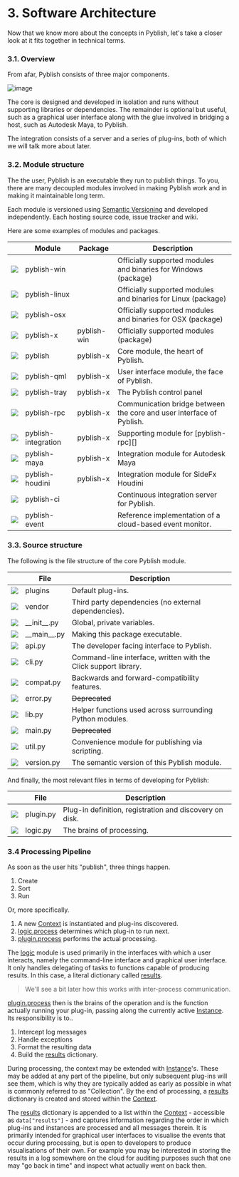 
# 3. Software Architecture

Now that we know more about the concepts in Pyblish, let's take a closer look at it fits together in technical terms.

### 3.1. Overview

From afar, Pyblish consists of three major components.

![image](https://cloud.githubusercontent.com/assets/2152766/11087036/b66da078-884e-11e5-8568-f6a5e54382ac.png)

The core is designed and developed in isolation and runs without supporting libraries or dependencies. The remainder is optional but useful, such as a graphical user interface along with the glue involved in bridging a host, such as Autodesk Maya, to Pyblish.

The integration consists of a server and a series of plug-ins, both of which we will talk more about later.

### 3.2. Module structure

The the user, Pyblish is an executable they run to publish things. To you, there are many decoupled modules involved in making Pyblish work and in making it maintainable long term.

Each module is versioned using [Semantic Versioning][semver] and developed independently. Each hosting source code, issue tracker and wiki.

[semver]: http://semver.org/

Here are some examples of modules and packages.

<table>
<thead>
<th></th>    <th>Module</th> <th>Package</th>    <th>Description</th>
</thead>
<tbody>

<tr>
<td><img src="https://cloud.githubusercontent.com/assets/2152766/11087037/bd4964ea-884e-11e5-928a-3e3c84f37662.png"></td>
<td><a link="https://github.com/pyblish/pyblish-win">pyblish-win</a></td>
<td></td>
<td>Officially supported modules and binaries for Windows (package)</td>
</tr>

<tr>
<td><img src="https://cloud.githubusercontent.com/assets/2152766/11087037/bd4964ea-884e-11e5-928a-3e3c84f37662.png"></td>
<td><a link="https://github.com/pyblish/pyblish-linux">pyblish-linux</a></td>
<td></td>
<td>Officially supported modules and binaries for Linux (package)</td>
</tr>

<tr>
<td><img src="https://cloud.githubusercontent.com/assets/2152766/11087037/bd4964ea-884e-11e5-928a-3e3c84f37662.png"></td>
<td><a link="https://github.com/pyblish/pyblish-osx">pyblish-osx</a></td>
<td></td>
<td>Officially supported modules and binaries for OSX (package)</td>
</tr>

<tr>
<td><img src="https://cloud.githubusercontent.com/assets/2152766/11087037/bd4964ea-884e-11e5-928a-3e3c84f37662.png"></td>
<td><a link="https://github.com/pyblish/pyblish-x">pyblish-x</a></td>
<td>pyblish-win</td>
<td>Officially supported modules (package)</td>
</tr>

<tr>
<td><img src="https://cloud.githubusercontent.com/assets/2152766/11087051/d2fb2620-884e-11e5-940a-f57c3265f8fc.png"></td>
<td><a link="https://github.com/pyblish/pyblish">pyblish</a></td>
<td>pyblish-x</td>
<td>Core module, the heart of Pyblish.</td>
</tr>

<tr>
<td><img src="https://cloud.githubusercontent.com/assets/2152766/11087051/d2fb2620-884e-11e5-940a-f57c3265f8fc.png"></td>
<td><a link="https://github.com/pyblish/pyblish-qml">pyblish-qml</a></td>
<td>pyblish-x</td>
<td>User interface module, the face of Pyblish.</td>
</tr>

<tr>
<td><img src="https://cloud.githubusercontent.com/assets/2152766/11087051/d2fb2620-884e-11e5-940a-f57c3265f8fc.png"></td>
<td><a link="https://github.com/pyblish/pyblish-tray">pyblish-tray</a></td>
<td>pyblish-x</td>
<td>The Pyblish control panel</td>
</tr>

<tr>
<td><img src="https://cloud.githubusercontent.com/assets/2152766/11087051/d2fb2620-884e-11e5-940a-f57c3265f8fc.png"></td>
<td><a link="https://github.com/pyblish/pyblish-rpc">pyblish-rpc</a></td>
<td>pyblish-x</td>
<td>Communication bridge between the core and user interface of Pyblish.</td>
</tr>

<tr>
<td><img src="https://cloud.githubusercontent.com/assets/2152766/11087051/d2fb2620-884e-11e5-940a-f57c3265f8fc.png"></td>
<td><a link="https://github.com/pyblish/pyblish-integration">pyblish-integration</a></td>
<td>pyblish-x</td>
<td>Supporting module for [pyblish-rpc][]</td>
</tr>

<tr>
<td><img src="https://cloud.githubusercontent.com/assets/2152766/11087051/d2fb2620-884e-11e5-940a-f57c3265f8fc.png"></td>
<td><a link="https://github.com/pyblish/pyblish-maya">pyblish-maya</a></td>
<td>pyblish-x</td>
<td>Integration module for Autodesk Maya</td>
</tr>

<tr>
<td><img src="https://cloud.githubusercontent.com/assets/2152766/11087051/d2fb2620-884e-11e5-940a-f57c3265f8fc.png"></td>
<td><a link="https://github.com/pyblish/pyblish-houdini">pyblish-houdini</a></td>
<td>pyblish-x</td>
<td>Integration module for SideFx Houdini</td>
</tr>

<tr>
<td><img src="https://cloud.githubusercontent.com/assets/2152766/11087051/d2fb2620-884e-11e5-940a-f57c3265f8fc.png"></td>
<td><a link="https://github.com/pyblish/pyblish-ci">pyblish-ci</a></td>
<td></td>
<td>Continuous integration server for Pyblish.</td>
</tr>

<tr>
<td><img src="https://cloud.githubusercontent.com/assets/2152766/11087051/d2fb2620-884e-11e5-940a-f57c3265f8fc.png"></td>
<td><a link="https://github.com/pyblish/pyblish-event">pyblish-event</a></td>
<td></td>
<td>Reference implementation of a cloud-based event monitor.</td>
</tr>

</tbody>
</table>

[module]: https://cloud.githubusercontent.com/assets/2152766/11087037/bd4964ea-884e-11e5-928a-3e3c84f37662.png

### 3.3. Source structure

The following is the file structure of the core Pyblish module.

<table>
<thead>
<th></th>    <th>File</th>    <th>Description</th>
</thead>
<tbody>
<tr>
<td><img src="https://cloud.githubusercontent.com/assets/2152766/11087071/f1c6172c-884e-11e5-87b2-d2f502a01961.png"></td>
<td><a link="https://github.com/pyblish/pyblish/tree/master/pyblish/plugins">plugins</a></td>
<td>Default plug-ins.</td>
</tr>

<tr>
<td><img src="https://cloud.githubusercontent.com/assets/2152766/11087071/f1c6172c-884e-11e5-87b2-d2f502a01961.png"></td>
<td><a link="https://github.com/pyblish/pyblish/tree/master/pyblish/vendor">vendor</a></td>
<td>Third party dependencies (no external dependencies).</td>
</tr>

<tr>
<td><img src="https://cloud.githubusercontent.com/assets/2152766/11087076/fb636500-884e-11e5-836c-a78d116dd9d5.png"></td>
<td><a link="https://github.com/pyblish/pyblish/blob/master/pyblish/__init__.py">__init__.py</a></td>
<td>Global, private variables.</td>
</tr>

<tr>
<td><img src="https://cloud.githubusercontent.com/assets/2152766/11087076/fb636500-884e-11e5-836c-a78d116dd9d5.png"></td>
<td><a link="https://github.com/pyblish/pyblish/blob/master/pyblish/__main__.py">__main__.py</a></td>
<td>Making this package executable.</td>
</tr>

<tr>
<td><img src="https://cloud.githubusercontent.com/assets/2152766/11087076/fb636500-884e-11e5-836c-a78d116dd9d5.png"></td>
<td><a link="https://github.com/pyblish/pyblish/blob/master/pyblish/api.py">api.py</a></td>
<td>The developer facing interface to Pyblish.</td>
</tr>

<tr>
<td><img src="https://cloud.githubusercontent.com/assets/2152766/11087076/fb636500-884e-11e5-836c-a78d116dd9d5.png"></td>
<td><a link="https://github.com/pyblish/pyblish/blob/master/pyblish/cli.py">cli.py</a></td>
<td>Command-line interface, written with the Click support library.</td>
</tr>

<tr>
<td><img src="https://cloud.githubusercontent.com/assets/2152766/11087076/fb636500-884e-11e5-836c-a78d116dd9d5.png"></td>
<td><a link="https://github.com/pyblish/pyblish/blob/master/pyblish/compat.py">compat.py</a></td>
<td>Backwards and forward-compatibility features.</td>
</tr>

<tr>
<td><img src="https://cloud.githubusercontent.com/assets/2152766/11087076/fb636500-884e-11e5-836c-a78d116dd9d5.png"></td>
<td><a link="https://github.com/pyblish/pyblish/blob/master/pyblish/error.py">error.py</a></td>
<td><strike>Deprecated</strike></td>
</tr>

<tr>
<td><img src="https://cloud.githubusercontent.com/assets/2152766/11087076/fb636500-884e-11e5-836c-a78d116dd9d5.png"></td>
<td><a link="https://github.com/pyblish/pyblish/blob/master/pyblish/lib.py">lib.py</a></td>
<td>Helper functions used across surrounding Python modules.</td>
</tr>

<tr>
<td><img src="https://cloud.githubusercontent.com/assets/2152766/11087076/fb636500-884e-11e5-836c-a78d116dd9d5.png"></td>
<td><a link="https://github.com/pyblish/pyblish/blob/master/pyblish/main.py">main.py</a></td>
<td><strike>Deprecated</strike></td>
</tr>

<tr>
<td><img src="https://cloud.githubusercontent.com/assets/2152766/11087076/fb636500-884e-11e5-836c-a78d116dd9d5.png"></td>
<td><a link="https://github.com/pyblish/pyblish/blob/master/pyblish/util.py">util.py</a></td>
<td>Convenience module for publishing via scripting.</td>
</tr>

<tr>
<td><img src="https://cloud.githubusercontent.com/assets/2152766/11087076/fb636500-884e-11e5-836c-a78d116dd9d5.png"></td>
<td><a link="https://github.com/pyblish/pyblish/blob/master/pyblish/version.py">version.py</a></td>
<td>The semantic version of this Pyblish module.</td>
</tr>
</tbody>
</table>

And finally, the most relevant files in terms of developing for Pyblish:

<table>
<thead>
<th></th>    <th>File</th>    <th>Description</th>
</thead>
<tbody>

<tr>
<td><img src="https://cloud.githubusercontent.com/assets/2152766/11087076/fb636500-884e-11e5-836c-a78d116dd9d5.png"></td>
<td><a link="https://github.com/pyblish/pyblish/blob/master/pyblish/plugin.py">plugin.py</a></td>
<td>Plug-in definition, registration and discovery on disk.</td>
</tr>

<tr>
<td><img src="https://cloud.githubusercontent.com/assets/2152766/11087076/fb636500-884e-11e5-836c-a78d116dd9d5.png"></td>
<td><a link="https://github.com/pyblish/pyblish/blob/master/pyblish/logic.py">logic.py</a></td>
<td>The brains of processing.</td>
</tr>

</tbody>
</table>

### 3.4 Processing Pipeline

As soon as the user hits "publish", three things happen.

1. Create
2. Sort
3. Run

Or, more specifically.

1. A new [Context][] is instantiated and plug-ins discovered.
2. [logic.process][] determines which plug-in to run next.
3. [plugin.process][] performs the actual processing.

The [logic][] module is used primarily in the interfaces with which a user interacts, namely the command-line interface and graphical user interface. It only handles delegating of tasks to functions capable of producing results. In this case, a literal dictionary called [results][].

> We'll see a bit later how this works with inter-process communication.

[plugin.process][] then is the brains of the operation and is the function actually running your plug-in, passing along the currently active [Instance][]. Its responsibility is to..

1. Intercept log messages
2. Handle exceptions
3. Format the resulting data
4. Build the [results][] dictionary.

During processing, the context may be extended with [Instance][]'s. These may be added at any part of the pipeline, but only subsequent plug-ins will see them, which is why they are typically added as early as possible in what is commonly referred to as "Collection". By the end of processing, a [results][] dictionary is created and stored within the [Context][].

The [results][] dictionary is appended to a list within the [Context][] - accessible as `data["results"]` - and captures information regarding the order in which plug-ins and instances are processed and all messages therein. It is primarily intended for graphical user interfaces to visualise the events that occur during processing, but is open to developers to produce visualisations of their own. For example you may be interested in storing the results in a log somewhere on the cloud for auditing purposes such that one may "go back in time" and inspect what actually went on back then.


[maya]: https://github.com/pyblish/pyblish-maya
[houdini]: https://github.com/pyblish/pyblish-houdini
[nuke]: https://github.com/pyblish/pyblish-nuke
[hiero]: https://github.com/pyblish/pyblish-hiero
[magenta]: https://github.com/pyblish/pyblish-magenta
[napoleon]: https://github.com/pyblish/pyblish-napoleon
[pyblish-qml]: https://github.com/pyblish/pyblish-qml
[pyblish-rpc]: https://github.com/pyblish/pyblish-rpc

[Context]: https://github.com/pyblish/pyblish.api/wiki/Context
[Instance]: https://github.com/pyblish/pyblish.api/wiki/Instance
[results]: https://github.com/pyblish/pyblish.api/wiki/results
[logic]: https://github.com/pyblish/pyblish/blob/master/pyblish/logic.py
[logic.process]: https://github.com/pyblish/pyblish/blob/master/pyblish/logic.py
[plugin.process]: https://github.com/pyblish/pyblish/blob/master/pyblish/plugin.py

[1]: https://github.com/pyblish
[2]: https://github.com/pyblish
[3]: https://github.com/pyblish/pyblish-integration
[4]: https://github.com/pyblish/pyblish/blob/master/pyblish/__init__.py

[01]: http://zguide.zeromq.org/py:all
[02]: http://shop.oreilly.com/product/9780596805838.do
[03]: http://www.amazon.co.uk/Enterprise-Application-Architecture-Addison-Wesley-Signature/dp/0321127420/ref=pd_bxgy_14_img_2?ie=UTF8&refRID=1C160CEZ0ZPX56ZMXYH4
[04]: http://www.amazon.co.uk/Enterprise-Integration-Patterns-Designing-Addison-Wesley/dp/0321200683
[05]: http://www.amazon.co.uk/Service-Design-Patterns-Fundamental-Addison-Wesley/dp/032154420X/ref=asap_bc?ie=UTF8